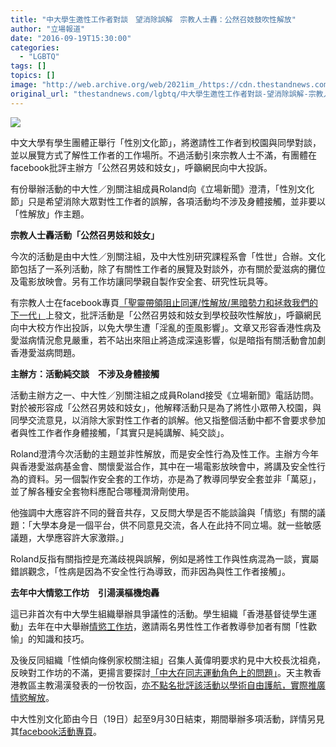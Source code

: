 ```yaml
---
title: "中大學生邀性工作者對談　望消除誤解　宗教人士轟：公然召妓鼓吹性解放"
author: "立場報道"
date: "2016-09-19T15:30:00"
categories:
  - "LGBTQ"
tags: []
topics: []
image: "http://web.archive.org/web/2021im_/https://cdn.thestandnews.com/media/photos/cache/gay-03_jQ6Nk_1200x0.png"
original_url: "thestandnews.com/lgbtq/中大學生邀性工作者對談-望消除誤解-宗教人士轟-公然召妓鼓吹性解放"
---
```

![](http://web.archive.org/web/2021im_/https://cdn.thestandnews.com/media/photos/cache/gay-03_jQ6Nk_1200x0.png)

中文大學有學生團體正舉行「性別文化節」，將邀請性工作者到校園與同學對談，並以展覽方式了解性工作者的工作場所。不過活動引來宗教人士不滿，有團體在facebook批評主辦方「公然召男妓和妓女」，呼籲網民向中大投訴。

有份舉辦活動的中大性／別關注組成員Roland向《立場新聞》澄清，「性別文化節」只是希望消除大眾對性工作者的誤解，各項活動均不涉及身體接觸，並非要以「性解放」作主題。

**宗教人士轟活動「公然召男妓和妓女」**

今次的活動是由中大性／別關注組，及中大性別研究課程系會「性世」合辦。文化節包括了一系列活動，除了有關性工作者的展覽及對談外，亦有關於愛滋病的攤位及電影放映會。另有工作坊讓同學親自製作安全套、研究性玩具等。

有宗教人士在facebook專頁[「聖靈帶領阻止同運/性解放/黑暗勢力和拯救我們的下一代」](http://web.archive.org/web/20210628215832/https://www.facebook.com/850004428343751/photos/a.1078523892158469.1073741880.850004428343751/1301166923227497/?type=3&theater)上發文，批評活動是「公然召男妓和妓女到學校鼓吹性解放」，呼籲網民向中大校方作出投訴，以免大學生遭「淫亂的歪風影響」。文章又形容香港性病及愛滋病情況愈見嚴重，若不站出來阻止將造成深遠影響，似是暗指有關活動會加劇香港愛滋病問題。

**主辦方：活動純交談　不涉及身體接觸**

活動主辦方之一、中大性／別關注組之成員Roland接受《立場新聞》電話訪問。對於被形容成「公然召男妓和妓女」，他解釋活動只是為了將性小眾帶入校園，與同學交流意見，以消除大家對性工作者的誤解。他又指整個活動中都不會要求參加者與性工作者作身體接觸，「其實只是純講解、純交談」。

Roland澄清今次活動的主題並非性解放，而是安全性行為及性工作。主辦方今年與香港愛滋病基金會、關懷愛滋合作，其中在一場電影放映會中，將講及安全性行為的資料。另一個製作安全套的工作坊，亦是為了教導同學安全套並非「萬惡」，並了解各種安全套物料應配合哪種潤滑劑使用。

他強調中大應容許不同的聲音共存，又反問大學是否不能談論與「情慾」有關的議題：「大學本身是一個平台，供不同意見交流，各人在此持不同立場。就一些敏感議題，大學應容許大家激辯。」

Roland反指有關指控是充滿歧視與誤解，例如是將性工作與性病混為一談，實屬錯誤觀念，「性病是因為不安全性行為導致，而非因為與性工作者接觸」。

**去年中大情慾工作坊　引湯漢樞機炮轟**

這已非首次有中大學生組織舉辦具爭議性的活動。學生組織「香港基督徒學生運動」去年在中大舉辦[情慾工作坊](../../erotica/%E4%BB%96%E5%80%91%E7%82%BA%E4%BD%95%E8%A6%81%E6%8A%8A%E5%81%87%E9%99%BD%E5%85%B7%E5%B8%B6%E9%80%B2%E4%B8%AD%E5%A4%A7/)，邀請兩名男性性工作者教導參加者有關「性歡愉」的知識和技巧。

及後反同組織「性傾向條例家校關注組」召集人黃偉明要求約見中大校長沈祖堯，反映對工作坊的不滿，更揚言要探討[「中大在同志運動角色上的問題」](../../lgbtq/%E8%BF%BD%E6%93%8A%E6%83%85%E6%85%BE%E5%B7%A5%E4%BD%9C%E5%9D%8A-%E5%8F%8D%E5%90%8C%E7%B5%84%E7%B9%94%E5%91%A8%E4%B8%80%E7%B4%84%E8%A6%8B%E6%B2%88%E7%A5%96%E5%A0%AF-%E8%A8%8E%E8%AB%96-%E4%B8%AD%E5%A4%A7%E5%90%8C%E9%81%8B%E8%A7%92%E8%89%B2%E5%95%8F%E9%A1%8C/)。天主教香港教區主教湯漢發表的一份牧函，[亦不點名批評該活動以學術自由護航，實際推廣情慾解放](../../politics/%E5%A4%A9%E4%B8%BB%E6%95%99%E5%9C%96%E5%BD%B1%E9%9F%BF%E5%8D%80%E9%81%B8-%E6%B9%AF%E6%BC%A2%E6%96%A5%E5%90%8C%E5%BF%97%E9%81%8B%E5%8B%95-%E7%B1%B2%E6%95%99%E5%BE%92%E6%8C%89%E5%80%99%E9%81%B8%E4%BA%BA%E5%90%8C%E5%BF%97%E8%AD%B0%E9%A1%8C%E7%AB%8B%E5%A0%B4%E6%8A%95%E7%A5%A8/)。

中大性別文化節由今日（19日）起至9月30日結束，期間舉辦多項活動，詳情另見其[facebook活動專頁](http://web.archive.org/web/20210628215832/https://www.facebook.com/events/330332190647547/)。